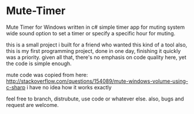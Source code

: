 # Mute-Timer
Mute Timer for Windows written in c#
simple timer app for muting system wide sound
option to set a timer or specify a specific hour for muting.


this is a small project i built for a friend who wanted this kind of a tool
also, this is my first programming project, done in one day, finishing it quickly was a priority.
given all that, there's no emphasis on code quality here, yet the code is simple enough.


mute code was copied from here:
http://stackoverflow.com/questions/154089/mute-windows-volume-using-c-sharp
i have no idea how it works exactly

feel free to branch, distrubute, use code or whatever else.
also, bugs and request are welcome.
